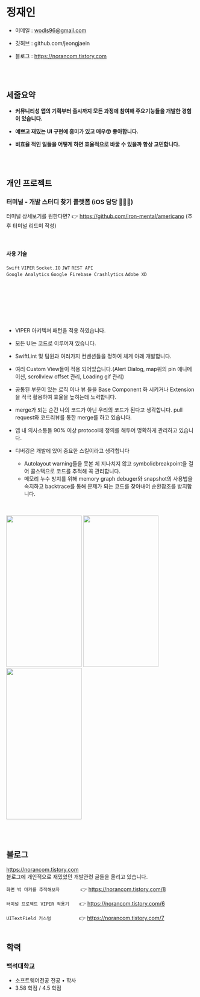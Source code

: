 <br><br>
# 정재인



- 이메일 : wodls96@gmail.com


- 깃허브 : github.com/jeongjaein


- 블로그 : https://norancom.tistory.com

<br><br>
## 세줄요약 
- __커뮤니티성 앱의 기획부터 출시까지 모든 과정에 참여해 주요기능들을 개발한 경험이 있습니다.__

- __예쁘고 재밌는 UI 구현에 흥미가 있고 매우😚 좋아합니다.__

- __비효율 적인 일들을 어떻게 하면 효율적으로 바꿀 수 있을까 항상 고민합니다.__

<br><br>
## 개인 프로젝트

### 터미널 - 개발 스터디 찾기 플랫폼 (iOS 담당 👨🏻‍💻)
터미널 상세보기를 원한다면? 👉 https://github.com/iron-mental/americano (추후 터미널 리드미 작성)
<br><br><br>
#### 사용 기술
```Swift``` ```VIPER```  ```Socket.IO``` ```JWT``` ```REST API```<br>
```Google Analytics``` ```Google Firebase Crashlytics``` ```Adobe XD```<br><br><br>

<br><br><br><br>
- VIPER 아키텍쳐 패턴을 적용 하였습니다.

- 모든 UI는 코드로 이루어져 있습니다.

- SwiftLint 및 팀원과 여러가지 컨벤션들을 정하여 체계 아래 개발합니다.

- 여러 Custom View들이 적용 되어있습니다.(Alert Dialog, map위의 pin 애니메이션, scrollview offset 관리, Loading gif 관리)

- 공통된 부분이 있는 로직 이나 뷰 들을 Base Component 화 시키거나 Extension을 적극 활용하여 효율을 높히는데 노력합니다.

- merge가 되는 순간 나의 코드가 아닌 우리의 코드가 된다고 생각합니다. pull request와 코드리뷰를 통한 merge를 하고 있습니다.

- 앱 내 의사소통들 90% 이상 protocol에 정의를 해두어 명확하게 관리하고 있습니다.

- 디버깅은 개발에 있어 중요한 스킬이라고 생각합니다
  - Autolayout warning들을 못본 체 지나치지 않고 symbolicbreakpoint을 걸어 콜스택으로 코드를 추적해 꼭 관리합니다.
  - 메모리 누수 방지를 위해 memory graph debuger와 snapshot의 사용법을 숙지하고 backtrace를 통해 문제가 되는 코드를 찾아내어 순환참조를 방지합니다.
<br>
<br>
<img src="https://user-images.githubusercontent.com/54730280/109647966-5b7e0700-7b9d-11eb-8cf3-f4941fe3d311.gif" width="200" height="400" />
<img src="https://user-images.githubusercontent.com/54730280/109645441-2de38e80-7b9a-11eb-8b01-3409d7792d27.gif" width="200" height="400" />
<img src="https://user-images.githubusercontent.com/54730280/109650107-20310780-7ba0-11eb-9bc8-9a3ab1a216c3.gif" width="200" height="400" />




<br><br>
## 블로그

https://norancom.tistory.com
<br>
블로그에 개인적으로 재밌었던 개발관련 글들을 올리고 있습니다.



```화면 밖 마커를 추적해보자``` &nbsp;&nbsp;&nbsp;&nbsp;&nbsp;&nbsp;&nbsp;&nbsp;&nbsp;&nbsp;&nbsp;&nbsp; 👉 https://norancom.tistory.com/8

```터미널 프로젝트 VIPER 적용기``` &nbsp;&nbsp;&nbsp;&nbsp;&nbsp;&nbsp;👉 https://norancom.tistory.com/6 

```UITextField 커스텀``` &nbsp;&nbsp;&nbsp;&nbsp;&nbsp;&nbsp;&nbsp;&nbsp;&nbsp;&nbsp;&nbsp;&nbsp;&nbsp;&nbsp;&nbsp;&nbsp;&nbsp;&nbsp;👉 https://norancom.tistory.com/7
<br><br>
## 학력
### 백석대학교

- 소프트웨어전공 전공 • 학사
- 3.58 학점 / 4.5 학점


